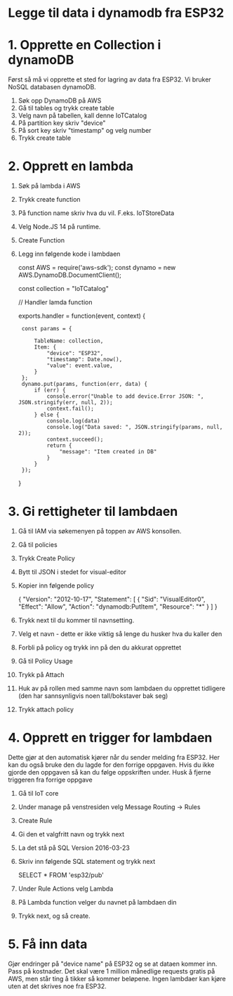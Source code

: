 # Legge til data i dynamodb fra ESP32

# 1. Opprette en Collection i dynamoDB

Først så må vi opprette et sted for lagring av data fra ESP32. Vi bruker NoSQL databasen dynamoDB. 

1. Søk opp DynamoDB på AWS
2. Gå til tables og trykk create table
3.  Velg navn på tabellen, kall denne IoTCatalog
4. På partition key skriv "device"
5. På sort key skriv "timestamp" og velg number
6. Trykk create table

# 2. Opprett en lambda
1. Søk på lambda i AWS
2. Trykk create function
3. På function name skriv hva du vil. F.eks. IoTStoreData
4. Velg Node.JS 14 på runtime.
5. Create Function
6. Legg inn følgende kode i lambdaen

    const AWS = require('aws-sdk');
	const dynamo = new AWS.DynamoDB.DocumentClient();

	const collection = "IoTCatalog"

	// Handler lamda function

	exports.handler = function(event, context) {

		const params = {

			TableName: collection,
			Item: {
				"device": "ESP32",
				"timestamp": Date.now(),
				"value": event.value,
			}
		};
		dynamo.put(params, function(err, data) {
			if (err) {
				console.error("Unable to add device.Error JSON: ", JSON.stringify(err, null, 2));
				context.fail();
			} else {
				console.log(data)
				console.log("Data saved: ", JSON.stringify(params, null, 2));
				context.succeed();
				return {
					"message": "Item created in DB"
				}
			}
		});
	}

# 3. Gi rettigheter til lambdaen
1. Gå til IAM via søkemenyen på toppen av AWS konsollen. 
2. Gå til policies
3. Trykk Create Policy
4. Bytt til JSON i stedet for visual-editor
5. Kopier inn følgende policy

    {
		"Version": "2012-10-17",
		"Statement": [
			{
				"Sid": "VisualEditor0",
				"Effect": "Allow",
				"Action": "dynamodb:PutItem",
				"Resource": "*"
			}
		]
	}
6. Trykk next til du kommer til navnsetting.
7. Velg et navn - dette er ikke viktig så lenge du husker hva du kaller den
8. Forbli på policy og trykk inn på den du akkurat opprettet
9. Gå til Policy Usage
10. Trykk på Attach
11. Huk av på rollen med samme navn som lambdaen du opprettet tidligere (den har sannsynligvis noen tall/bokstaver bak seg)
12. Trykk attach policy

# 4. Opprett en trigger for lambdaen
Dette gjør at den automatisk kjører når du sender melding fra ESP32. Her kan du også bruke den du lagde for den forrige oppgaven. Hvis du ikke gjorde den oppgaven så kan du følge oppskriften under. Husk å fjerne triggeren fra forrige oppgave

1. Gå til IoT core
2. Under manage på venstresiden velg Message Routing -> Rules
3. Create Rule
4. Gi den et valgfritt navn og trykk next
5. La det stå på SQL Version 2016-03-23
6. Skriv inn følgende SQL statement og trykk next

    SELECT * FROM 'esp32/pub'
7. Under Rule Actions velg Lambda
8. På Lambda function velger du navnet på lambdaen din
9. Trykk next, og så create.

# 5. Få inn data
Gjør endringer på "device name" på ESP32 og se at dataen kommer inn. Pass på kostnader. Det skal være 1 million månedlige requests gratis på AWS, men står ting å tikker så kommer beløpene. Ingen lambdaer kan kjøre uten at det skrives noe fra ESP32. 


